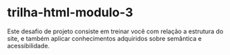 # trilha-html-modulo-3
Este desafio de projeto consiste em treinar você com relação a estrutura do site, e também aplicar conhecimentos adquiridos sobre semântica e acessibilidade.
